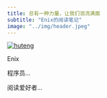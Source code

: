 ```yaml
---
title: 总有一种力量，让我们泪流满面
subtitle: "Enix的阅读笔记"
image: "../img/header.jpeg"
---
```

[![huteng](/img/avatar.png)](https://github.com/Devil-MayCry)

Enix

程序员...

阅读爱好者...
